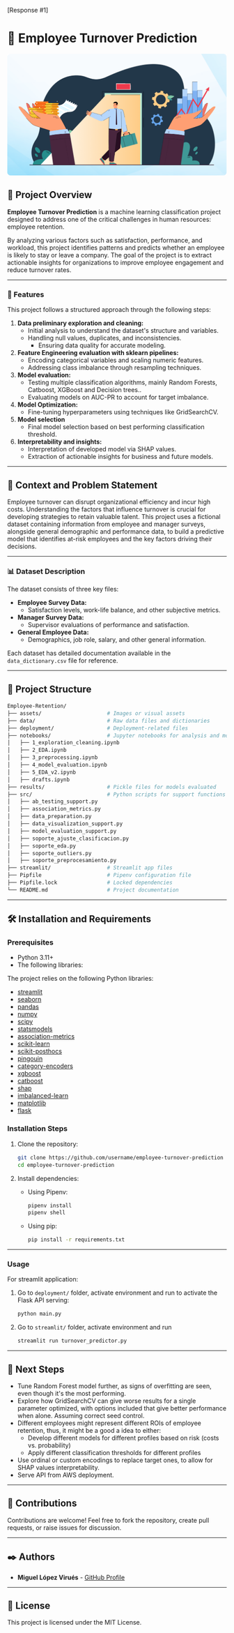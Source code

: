 [Response #1]  

# 🌟 Employee Turnover Prediction

<div style="text-align: center;">
  <img src="assets/employee_turnover.jpg" alt="Project Cover" />
</div>

## 📝 Project Overview

**Employee Turnover Prediction** is a machine learning classification project designed to address one of the critical challenges in human resources: employee retention. 

By analyzing various factors such as satisfaction, performance, and workload, this project identifies patterns and predicts whether an employee is likely to stay or leave a company. The goal of the project is to extract actionable insights for organizations to improve employee engagement and reduce turnover rates.

---

### 🚀 Features

This project follows a structured approach through the following steps:

1. **Data preliminary exploration and cleaning:**
   - Initial analysis to understand the dataset's structure and variables.
   - Handling null values, duplicates, and inconsistencies.
      - Ensuring data quality for accurate modeling.
2. **Feature Engineering evaluation with sklearn pipelines:**
   - Encoding categorical variables and scaling numeric features.
   - Addressing class imbalance through resampling techniques.
4. **Model evaluation:**
   - Testing multiple classification algorithms, mainly Random Forests, Catboost, XGBoost and Decision trees..
   - Evaluating models on AUC-PR to account for target imbalance.
5. **Model Optimization:**
   - Fine-tuning hyperparameters using techniques like GridSearchCV.
6. **Model selection**
   - Final model selection based on best performing classification threshold.
7. **Interpretability and insights:**
   - Interpretation of developed model via SHAP values.
   - Extraction of actionable insights for business and future  models.

---

## 🏢 Context and Problem Statement

Employee turnover can disrupt organizational efficiency and incur high costs. Understanding the factors that influence turnover is crucial for developing strategies to retain valuable talent. This project uses a fictional dataset containing information from employee and manager surveys, alongside general demographic and performance data, to build a predictive model that identifies at-risk employees and the key factors driving their decisions.

---

### 📊 Dataset Description

The dataset consists of three key files:

- **Employee Survey Data:**
  - Satisfaction levels, work-life balance, and other subjective metrics.
- **Manager Survey Data:**
  - Supervisor evaluations of performance and satisfaction.
- **General Employee Data:**
  - Demographics, job role, salary, and other general information.

Each dataset has detailed documentation available in the `data_dictionary.csv` file for reference.

---

## 📁 Project Structure

```bash
Employee-Retention/
├── assets/                     # Images or visual assets
├── data/                       # Raw data files and dictionaries
├── deployment/                 # Deployment-related files
├── notebooks/                  # Jupyter notebooks for analysis and modeling
│   ├── 1_exploration_cleaning.ipynb
│   ├── 2_EDA.ipynb
│   ├── 3_preprocessing.ipynb
│   ├── 4_model_evaluation.ipynb
│   ├── 5_EDA_v2.ipynb
│   ├── drafts.ipynb
├── results/                    # Pickle files for models evaluated
├── src/                        # Python scripts for support functions
│   ├── ab_testing_support.py
│   ├── association_metrics.py
│   ├── data_preparation.py
│   ├── data_visualization_support.py
│   ├── model_evaluation_support.py
│   ├── soporte_ajuste_clasificacion.py
│   ├── soporte_eda.py
│   ├── soporte_outliers.py
│   ├── soporte_preprocesamiento.py
├── streamlit/                  # Streamlit app files
├── Pipfile                     # Pipenv configuration file
├── Pipfile.lock                # Locked dependencies
└── README.md                   # Project documentation
```

---

## 🛠️ Installation and Requirements

### Prerequisites

- Python 3.11+
- The following libraries:

The project relies on the following Python libraries:

- [streamlit](https://streamlit.io/)  
- [seaborn](https://seaborn.pydata.org/)  
- [pandas](https://pandas.pydata.org/docs/)  
- [numpy](https://numpy.org/doc/)  
- [scipy](https://docs.scipy.org/doc/scipy/)  
- [statsmodels](https://www.statsmodels.org/stable/index.html)  
- [association-metrics](https://pypi.org/project/association-metrics/)  
- [scikit-learn](https://scikit-learn.org/stable/documentation.html)  
- [scikit-posthocs](https://scikit-posthocs.readthedocs.io/)  
- [pingouin](https://pingouin-stats.org/)  
- [category-encoders](https://contrib.scikit-learn.org/category_encoders/)  
- [xgboost](https://xgboost.readthedocs.io/)  
- [catboost](https://catboost.ai/)  
- [shap](https://shap.readthedocs.io/)  
- [imbalanced-learn](https://imbalanced-learn.org/)  
- [matplotlib](https://matplotlib.org/stable/users/index.html)  
- [flask](https://flask.palletsprojects.com/)  

### Installation Steps

1. Clone the repository:

   ```bash
   git clone https://github.com/username/employee-turnover-prediction
   cd employee-turnover-prediction
   ```

2. Install dependencies:

   - Using Pipenv:

     ```bash
     pipenv install
     pipenv shell
     ```
   - Using pip:

     ```bash
     pip install -r requirements.txt
     ```


---
### Usage

For streamlit application:
1. Go to ``deployment/`` folder, activate environment and run to activate the Flask API serving:

     ```bash
     python main.py
     ```
2. Go to ``streamlit/`` folder, activate environment and run 

     ```bash
     streamlit run turnover_predictor.py
     ```
---

## 🔄 Next Steps

- Tune Random Forest model further, as signs of overfitting are seen, even though it's the most performing.
- Explore how GridSearchCV can give worse results for a single parameter optimized, with options included that give better performance when alone. Assuming correct seed control. 
- Different employees might represent different ROIs of employee retention, thus, it might be a good a idea to either:
    - Develop different models for different profiles based on risk (costs vs. probability)
    - Apply different classification thresholds for different profiles
- Use ordinal or custom encodings to replace target ones, to allow for SHAP values interpretability.
- Serve API from AWS deployment.

---

## 🤝 Contributions

Contributions are welcome! Feel free to fork the repository, create pull requests, or raise issues for discussion.

---

## ✒️ Authors

- **Miguel López Virués** - [GitHub Profile](https://github.com/MiguelLopezVirues)

---

## 📜 License

This project is licensed under the MIT License.
